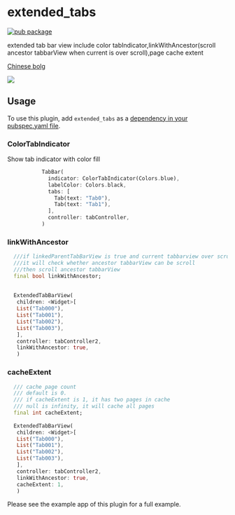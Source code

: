 # extended_tabs

[![pub package](https://img.shields.io/pub/v/extended_tabs.svg)](https://pub.dartlang.org/packages/extended_tabs)

extended tab bar view include color tabIndicator,linkWithAncestor(scroll ancestor tabbarView when current is over scroll),page cache extent

[Chinese bolg](https://juejin.im/post/5c34b87ef265da61553b01a8)

![](https://github.com/fluttercandies/Flutter_Candies/tree/master/gif/extended_tab/extended_tab.gif)

## Usage

To use this plugin, add `extended_tabs` as a [dependency in your pubspec.yaml file](https://flutter.io/platform-plugins/).

### ColorTabIndicator
Show tab indicator with color fill
``` dart
           TabBar(
             indicator: ColorTabIndicator(Colors.blue),
             labelColor: Colors.black,
             tabs: [
               Tab(text: "Tab0"),
               Tab(text: "Tab1"),
             ],
             controller: tabController,
           )
```
### linkWithAncestor
``` dart
  ///if linkedParentTabBarView is true and current tabbarview over scroll,
  ///it will check whether ancestor tabbarView can be scroll
  ///then scroll ancestor tabbarView
  final bool linkWithAncestor;
  
  
  ExtendedTabBarView(
   children: <Widget>[
   List("Tab000"),
   List("Tab001"),
   List("Tab002"),
   List("Tab003"),
   ],
   controller: tabController2,
   linkWithAncestor: true,
   )
```

### cacheExtent
``` dart
  /// cache page count
  /// default is 0.
  /// if cacheExtent is 1, it has two pages in cache
  /// null is infinity, it will cache all pages
  final int cacheExtent;
  
  ExtendedTabBarView(
   children: <Widget>[
   List("Tab000"),
   List("Tab001"),
   List("Tab002"),
   List("Tab003"),
   ],
   controller: tabController2,
   linkWithAncestor: true,
   cacheExtent: 1,
   )  
```

Please see the example app of this plugin for a full example.
